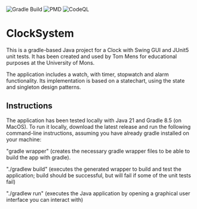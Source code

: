 ![Gradle Build](https://github.com/ThomasBernard28/ClockSystem/actions/workflows/gradle.yml/badge.svg)
![PMD](https://github.com/ThomasBernard28/ClockSystem/actions/workflows/pmd.yml/badge.svg)
![CodeQL](https://github.com/ThomasBernard28/ClockSystem/actions/workflows/codeql.yml/badge.svg)
# ClockSystem

This is a gradle-based Java project for a Clock with Swing GUI and JUnit5 unit tests. It has been created and used by Tom Mens for educational purposes at the University of Mons.

The application includes a watch, with timer, stopwatch and alarm functionality.
Its implementation is based on a statechart, using the state and singleton design patterns.


## Instructions

The application has been tested locally with Java 21 and Gradle 8.5 (on MacOS). To run it locally, download the latest release and run the following command-line instructions, assuming you have already gradle installed on your machine:

"gradle wrapper" (creates the necessary gradle wrapper files to be able to build the app with gradle).

"./gradlew build" (executes the generated wrapper to build and test the application; build should be successful, but will fail if some of the unit tests fail)

"./gradlew run" (executes the Java application by opening a graphical user interface you can interact with)
